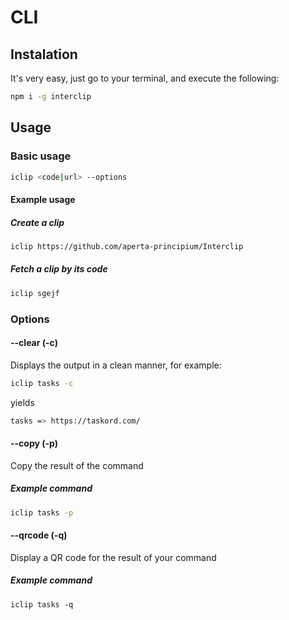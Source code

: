 # CLI

## Instalation

It's very easy, just go to your terminal, and execute the following:

```bash
npm i -g interclip
```

## Usage

### Basic usage

```bash
iclip <code|url> --options
```

#### Example usage

##### Create a clip

```bash
iclip https://github.com/aperta-principium/Interclip
```

##### Fetch a clip by its code

```bash
iclip sgejf
```

### Options

#### --clear (-c)

Displays the output in a clean manner, for example:

```bash
iclip tasks -c
```

yields

```bash
tasks => https://taskord.com/
```

#### --copy (-p)

Copy the result of the command

##### Example command

```bash
iclip tasks -p
```

#### --qrcode (-q)

Display a QR code for the result of your command

##### Example command

```
iclip tasks -q
```
